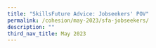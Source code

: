 ```yaml
---
title: "SkillsFuture Advice: Jobseekers' POV"
permalink: /cohesion/may-2023/sfa-jobseekers/
description: ""
third_nav_title: May 2023
---
```

